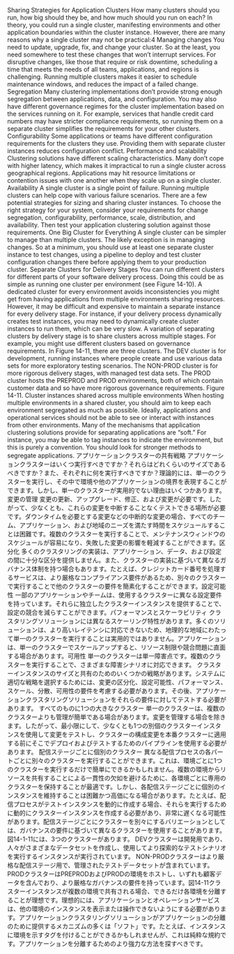 Sharing Strategies for Application Clusters How many clusters should you run, how big should they be, and how much should you run on each? In theory, you could run a single cluster, manifesting environments and other application boundaries within the cluster instance. However, there are many reasons why a single cluster may not be practical:4 Managing changes You need to update, upgrade, fix, and change your cluster. So at the least, you need somewhere to test these changes that won’t interrupt services. For disruptive changes, like those that require or risk downtime, scheduling a time that meets the needs of all teams, applications, and regions is challenging. Running multiple clusters makes it easier to schedule maintenance windows, and reduces the impact of a failed change. Segregation Many clustering implementations don’t provide strong enough segregation between applications, data, and configuration. You may also have different governance regimes for the cluster implementation based on the services running on it. For example, services that handle credit card numbers may have stricter compliance requirements, so running them on a separate cluster simplifies the requirements for your other clusters. Configurability Some applications or teams have different configuration requirements for the clusters they use. Providing them with separate cluster instances reduces configuration conflict. Performance and scalability Clustering solutions have different scaling characteristics. Many don’t cope with higher latency, which makes it impractical to run a single cluster across geographical regions. Applications may hit resource limitations or contention issues with one another when they scale up on a single cluster. Availability A single cluster is a single point of failure. Running multiple clusters can help cope with various failure scenarios.
There are a few potential strategies for sizing and sharing cluster instances. To choose the right strategy for your system, consider your requirements for change segregation, configurability, performance, scale, distribution, and availability. Then test your application clustering solution against those requirements. One Big Cluster for Everything A single cluster can be simpler to manage than multiple clusters. The likely exception is in managing changes. So at a minimum, you should use at least one separate cluster instance to test changes, using a pipeline to deploy and test cluster configuration changes there before applying them to your production cluster. Separate Clusters for Delivery Stages You can run different clusters for different parts of your software delivery process. Doing this could be as simple as running one cluster per environment (see Figure 14-10).
A dedicated cluster for every environment avoids inconsistencies you might get from having applications from multiple environments sharing resources. However, it may be difficult and expensive to maintain a separate instance for every delivery stage. For instance, if your delivery process dynamically creates test instances, you may need to dynamically create cluster instances to run them, which can be very slow.
A variation of separating clusters by delivery stage is to share clusters across multiple stages. For example, you might use different clusters based on governance requirements. In Figure 14-11, there are three clusters. The DEV cluster is for development, running instances where people create and use various data sets for more exploratory testing scenarios. The NON-PROD cluster is for more rigorous delivery stages, with managed test data sets. The PROD cluster hosts the PREPROD and PROD environments, both of which contain customer data and so have more rigorous governance requirements. Figure 14-11. Cluster instances shared across multiple environments When hosting multiple environments in a shared cluster, you should aim to keep each environment segregated as much as possible. Ideally, applications and operational services should not be able to see or interact with instances from other environments. Many of the mechanisms that application clustering
solutions provide for separating applications are “soft.” For instance, you may be able to tag instances to indicate the environment, but this is purely a convention. You should look for stronger methods to segregate applications.
アプリケーションクラスターの共有戦略 アプリケーションクラスターはいくつ実行すべきですか？それらはどれくらいのサイズであるべきですか？また、それぞれに何を実行すべきですか？理論的には、単一のクラスターを実行し、その中で環境や他のアプリケーションの境界を表現することができます。しかし、単一のクラスターが実用的でない理由はいくつかあります。変更の管理 変更の更新、アップグレード、修正、および変更が必要です。したがって、少なくとも、これらの変更を中断することなくテストできる場所が必要です。ダウンタイムを必要とする変更などの中断的な変更の場合、すべてのチーム、アプリケーション、および地域のニーズを満たす時間をスケジュールすることは困難です。複数のクラスターを実行することで、メンテナンスウィンドウのスケジュールが容易になり、失敗した変更の影響を軽減することができます。区分化 多くのクラスタリングの実装は、アプリケーション、データ、および設定の間に十分な区分を提供しません。また、クラスターの実装に基づいて異なるガバナンス体制を持つ場合もあります。たとえば、クレジットカード番号を処理するサービスは、より厳格なコンプライアンス要件があるため、別々のクラスターで実行することで他のクラスターの要件を簡素化することができます。設定可能性 一部のアプリケーションやチームは、使用するクラスターに異なる設定要件を持っています。それらに独立したクラスターインスタンスを提供することで、設定の競合を減らすことができます。パフォーマンスとスケーラビリティ クラスタリングソリューションには異なるスケーリング特性があります。多くのソリューションは、より高いレイテンシに対応できないため、地理的な地域にわたって単一のクラスターを実行することは実用的ではありません。アプリケーションは、単一のクラスターでスケールアップすると、リソース制限や競合問題に直面する場合があります。可用性 単一のクラスターは単一障害点です。複数のクラスターを実行することで、さまざまな障害シナリオに対応できます。 クラスターインスタンスのサイズと共有のためのいくつかの戦略があります。システムに適切な戦略を選択するためには、変更の区分化、設定可能性、パフォーマンス、スケール、分散、可用性の要件を考慮する必要があります。その後、アプリケーションクラスタリングソリューションをそれらの要件に対してテストする必要があります。 すべてのものに1つの大きなクラスター 単一のクラスターは、複数のクラスターよりも管理が簡単である場合があります。変更を管理する場合を除きます。したがって、最小限にして、少なくとも1つの別個のクラスターインスタンスを使用して変更をテストし、クラスターの構成変更を本番クラスターに適用する前にそこでデプロイおよびテストするためのパイプラインを使用する必要があります。 配信ステージごとに個別のクラスター 異なる配信プロセスの各パートごとに別々のクラスターを実行することができます。これは、環境ごとに1つのクラスターを実行するだけで簡単にできるかもしれません。複数の環境からリソースを共有することによる一貫性の欠如を避けるために、各環境ごとに専用のクラスターを保持することが最適です。しかし、各配信ステージごとに個別のインスタンスを維持することは困難かつ高価になる場合があります。たとえば、配信プロセスがテストインスタンスを動的に作成する場合、それらを実行するために動的にクラスターインスタンスを作成する必要があり、非常に遅くなる可能性があります。配信ステージごとにクラスターを別々にするバリエーションとしては、ガバナンスの要件に基づいて異なるクラスターを使用することがあります。 図14-1-11には、3つのクラスターがあります。 DEVクラスターは開発用であり、人々がさまざまなデータセットを作成し、使用してより探索的なテストシナリオを実行するインスタンスが実行されています。 NON-PRODクラスターはより厳格な配信ステージ用で、管理されたテストデータセットが含まれています。 PRODクラスターはPREPRODおよびPRODの環境をホストし、いずれも顧客データを含んでおり、より厳格なガバナンスの要件を持っています。図14-11クラスターインスタンスが複数の環境で共有される場合、できるだけ各環境を分離することが理想です。理想的には、アプリケーションとオペレーションサービスは、他の環境のインスタンスを表示または操作できないようにする必要があります。アプリケーションクラスタリングソリューションがアプリケーションの分離のために提供するメカニズムの多くは「ソフト」です。たとえば、インスタンスに環境を示すタグを付けることができるかもしれませんが、これは純粋な規約です。アプリケーションを分離するためのより強力な方法を探すべきです。